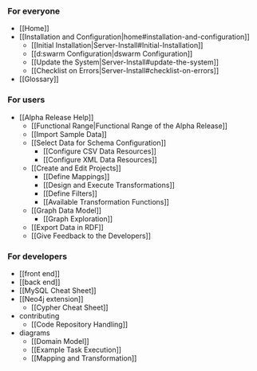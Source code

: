 ### For everyone
* [[Home]]
* [[Installation and Configuration|home#installation-and-configuration]]
  * [[Initial Installation|Server-Install#Initial-Installation]]
  * [[d:swarm Configuration|dswarm Configuration]]
  * [[Update the System|Server-Install#update-the-system]]
  * [[Checklist on Errors|Server-Install#checklist-on-errors]]
* [[Glossary]]

### For users
* [[Alpha Release Help]]
  * [[Functional Range|Functional Range of the Alpha Release]]
  * [[Import Sample Data]]
  * [[Select Data for Schema Configuration]]
    * [[Configure CSV Data Resources]]
    * [[Configure XML Data Resources]]
  * [[Create and Edit Projects]]
    * [[Define Mappings]]
    * [[Design and Execute Transformations]]
    * [[Define Filters]]
    * [[Available Transformation Functions]]
  * [[Graph Data Model]]
    * [[Graph Exploration]]
  * [[Export Data in RDF]]
  * [[Give Feedback to the Developers]]

### For developers
* [[front end]]
* [[back end]]
* [[MySQL Cheat Sheet]]
* [[Neo4j extension]]
  * [[Cypher Cheat Sheet]]
* contributing
  * [[Code Repository Handling]]
* diagrams
  * [[Domain Model]]
  * [[Example Task Execution]]
  * [[Mapping and Transformation]]